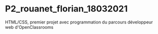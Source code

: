 # P2_rouanet_florian_18032021
HTML/CSS, premier projet avec programmation du parcours développeur web d'OpenClassrooms
